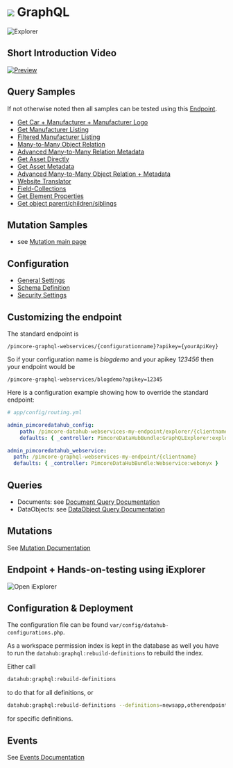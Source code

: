 # ![](img/graphql/logo_small.png) GraphQL 

![Explorer](img/graphql/iexplorer.png)

## Short Introduction Video

[![Preview](img/graphql/intro_preview.png)](./img/graphql/intro.mp4)

## Query Samples

If not otherwise noted then all samples can be tested using this [Endpoint](https://demo.pimcore.fun/pimcore-datahub-webservices/explorer/products?apikey=6332aa5e6d3d6c0be31da2a8b3442113).

* [Get Car + Manufacturer + Manufacturer Logo](graphl/querysamples/Sample_Dependencies.md)
* [Get Manufacturer Listing](graphl/querysamples/Sample_ManufacturerListing.md)
* [Filtered Manufacturer Listing](graphl/Filtering.md )
* [Many-to-Many Object Relation](graphl/querysamples/Sample_ManyToManyObject.md)
* [Advanced Many-to-Many Relation Metadata](graphl/querysamples/Sample4.md)
* [Get Asset Directly](graphl/querysamples/Sample_GetAsset.md)
* [Get Asset Metadata](graphl/querysamples/Sample_AssetMetadata.md)
* [Advanced Many-to-Many Object Relation + Metadata](graphl/querysamples/Sample7.md)
* [Website Translator](graphl/querysamples/Sample_WebsiteTranslation.md)
* [Field-Collections](graphl/querysamples/Sample_Fieldcollections.md)
* [Get Element Properties](graphl/querysamples/Sample_ElementProperties.md)
* [Get object parent/children/siblings](graphl/querysamples/Sample_ParentChildrenSiblings.md)

## Mutation Samples
* see [Mutation main page](graphl/Mutations.md)

## Configuration

* [General Settings](./graphl/General.md)
* [Schema Definition](./graphl/Schema.md)
* [Security Settings](./graphl/Security.md)


## Customizing the endpoint

The standard endpoint is
```
/pimcore-graphql-webservices/{configurationname}?apikey={yourApiKey}
```

So if your configuration name is _blogdemo_ and your apikey _123456_
then your endpoint would be

```
/pimcore-graphql-webservices/blogdemo?apikey=12345
```

Here is a configuration example showing how to override the standard endpoint:

```yml
# app/config/routing.yml

admin_pimcoredatahub_config:
    path: /pimcore-datahub-webservices-my-endpoint/explorer/{clientname}
    defaults: { _controller: PimcoreDataHubBundle:GraphQLExplorer:explorer }

admin_pimcoredatahub_webservice:
  path: /pimcore-graphql-webservices-my-endpoint/{clientname}
  defaults: { _controller: PimcoreDataHubBundle:Webservice:webonyx }
```
## Queries

* Documents: see [Document Query Documentation](./graphl/DocumentQueries.md)
* DataObjects: see [DataObject Query Documentation](./graphl/DataObjectQueries.md)

## Mutations

See [Mutation Documentation](./graphl/Mutations.md)

## Endpoint + Hands-on-testing using iExplorer

![Open iExplorer](img/graphql/open_explorer.png)

## Configuration & Deployment

The configuration file can be found `var/config/datahub-configurations.php`.

As a workspace permission index is kept in the database as well you have to run the `datahub:graphql:rebuild-definitions` 
to rebuild the index.

Either call 

```bash
datahub:graphql:rebuild-definitions
``` 

to do that for all definitions, or

```bash
datahub:graphql:rebuild-definitions --definitions=newsapp,otherendpoint
```

for specific definitions.

## Events

See [Events Documentation](./graphl/Events.md)
